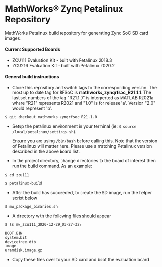 # MathWorks&reg; Zynq Petalinux Repository

MathWorks Petalinux build repository for generating Zynq SoC SD card images.

#### Current Supported Boards
- ZCU111 Evaluation Kit - built with Petalinux 2018.3
- ZCU216 Evaluation Kit - built with Petalinux 2020.2

#### General build instructions
- Clone this repository and switch tags to the corresponding version. The most up to date tag for RFSoC is **mathworks_zynqrfsoc_R21.1.1**. The last set numbers of the tag "R21.1.0" is interperted as MATLAB R2021a where "R21" represents R2021 and "1.0" is for release 'a'. Version "2.0" would represent 'b'.

`$ git checkout mathworks_zynqrfsoc_R21.1.0`

- Setup the petalinux environment in your terminal (ie: `$ source /local/petalinux/settings.sh`).

   Ensure you are using `/bin/bash` before calling this. Note that the version of Petalinux will matter here. Please use a matching Petalinux version described in the above board list.
   
- In the project directory, change directories to the board of interest then run the build command. As an example:

`$ cd zcu111`

`$ petalinux-build`

- After the build has succeeded, to create the SD image, run the helper script below

`$ mw_package_binaries.sh`

- A directory with the following files should appear

`$ ls mw_zcu111_2020-12-29_01-27-32/`

    BOOT.BIN
    system.bit
    devicetree.dtb
    Image
    uramdisk.image.gz
	
- Copy these files over to your SD card and boot the evaluation board
